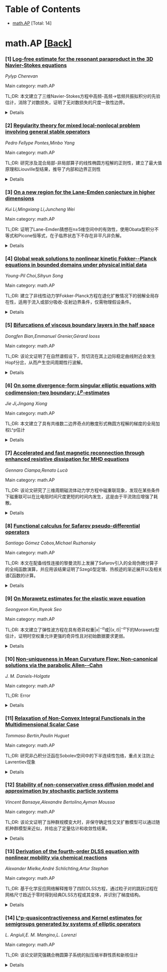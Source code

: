 <div id=toc></div>

# Table of Contents

- [math.AP](#math.AP) [Total: 14]


<div id='math.AP'></div>

# math.AP [[Back]](#toc)

### [1] [Log-free estimate for the resonant paraproduct in the 3D Navier-Stokes equations](https://arxiv.org/abs/2510.06246)
*Pylyp Cherevan*

Main category: math.AP

TL;DR: 本文建立了三维Navier-Stokes方程中高频-高频→低频共振拟积分的先验估计，消除了对数损失，证明了无对数损失的尺度一致性边界。


<details>
  <summary>Details</summary>
Motivation: 研究三维Navier-Stokes方程非线性项(u·∇)u中的共振拟积分（高频-高频→低频机制），旨在消除传统估计中的对数损失，建立更精确的先验估计。

Method: 结合沿适应框架的相位几何分部积分、尺度为N^{-1/2}的波包离散化、时间窗口长度为N^{-1/2}的各向异性Strichartz估计。在宽角区域应用秩3相位曲面上的双线性解耦，在窄区域使用带零形式抑制的能量论证。

Result: 证明了无对数损失的先验估计：‖R_N(u)‖_{Ḣ^{-1}} ≲ N^{-1}‖u‖_{Ḣ^{1/2}}‖u‖_{Ḣ^{1}}，常数与二进频率N无关，仅要求u充分光滑且无散度。

Conclusion: 成功建立了三维Navier-Stokes方程共振拟积分的无对数损失先验估计，该边界是尺度一致的且无需小性假设，仅要求无散度条件。分析限于单个共振分量，讨论了可能的扩展。

Abstract: We consider the resonant paraproduct (high-high $\to$ low regime) in the
nonlinearity $(u\cdot\nabla)u$ for the three-dimensional Navier-Stokes
equations. For sufficiently smooth, divergence-free u, we establish the a
priori estimate without logarithmic loss $$\|R_N(u)\|{\dot H^{-1}} \lesssim
N^{-1}\,\|u\|{\dot H^{1/2}}\,\|u\|_{\dot H^{1}},$$ with a constant independent
of the dyadic frequency $N$. The proof combines phase-geometric integration by
parts along an adapted frame, wave-packet discretization at scale $N^{-1/2}$,
and an anisotropic Strichartz estimate on time windows of length $N^{-1/2}$. In
the wide angular region we apply bilinear decoupling on a rank-3 phase surface;
in the geometry at hand the minimal curvature yields a gain of order
$N^{-1/6+o(1)}$ (with $o(1)\to 0$ as $N\to\infty$), which suffices to remove
the logarithmic loss. The contribution from the narrow region is handled
separately by an energy argument in $\dot H^{-1}$ using null-form suppression
near the interaction diagonal. The resulting bound is scale-consistent and
requires no smallness assumptions, only the divergence-free condition on $u$.
The analysis is restricted to a single resonant component of the paraproduct;
potential extensions are discussed.

</details>


### [2] [Regularity theory for mixed local-nonlocal problem involving general stable operators](https://arxiv.org/abs/2510.06569)
*Pedro Fellype Pontes,Minbo Yang*

Main category: math.AP

TL;DR: 研究涉及混合局部-非局部算子的线性椭圆方程解的正则性，建立了最大值原理和Liouville型结果，推导了内部和边界正则性


<details>
  <summary>Details</summary>
Motivation: 研究混合局部-非局部算子方程解的正则性，这类算子结合了局部和非局部特征，在数学物理中有重要应用

Method: 通过建立最大值原理和整个空间中的Liouville型结果，在适当假设下分析解的正则性

Result: 在函数f(x)和权重a(x)满足适当条件时，能够推导出解的内部正则性和边界正则性

Conclusion: 证明了混合局部-非局部算子方程解的正则性结果，为这类方程的理论分析提供了重要工具

Abstract: In this paper, we study the regularity of solutions to a linear elliptic
equation involving a mixed local-nonlocal operator of the form $$Lu -
\operatorname{div}\big(a(x)\nabla u(x)\big)= f, \quad \text{in } \Omega \subset
\mathbb{R}^n,$$ where $L$ is a general stable L\'{e}vy type operator and
$a(\cdot)$ is a positive H\"{o}lder continuous weight. By establishing a
maximum principle and a Liouville-type result in the entire space, we are able
to derive the interior regularity and the regularity up to the boundary of the
solutions under suitable assumptions on $f(x)$ and $a(x)$ .

</details>


### [3] [On a new region for the Lane-Emden conjecture in higher dimensions](https://arxiv.org/abs/2510.06613)
*Kui Li,Mingxiang Li,Juncheng Wei*

Main category: math.AP

TL;DR: 证明了Lane-Emden猜想在n≥5维空间中的有效性，使用Obata型积分不等式和Picone恒等式，在子临界状态下不存在非平凡非负解。


<details>
  <summary>Details</summary>
Motivation: 研究Lane-Emden系统在子临界状态下非平凡非负解的存在性问题，验证Lane-Emden猜想的正确性。

Method: 采用Obata型积分不等式、Picone恒等式，并利用系统的尺度不变性进行分析证明。

Result: 证明了当n≥5且指数满足p≥1,q≥1以及1/(p+1)+1/(q+1)≥1-2/n+4/n²时，Lane-Emden猜想成立。

Conclusion: Lane-Emden系统在给定条件下不存在非平凡非负解，为相关偏微分方程理论提供了重要结果。

Abstract: We study the Lane-Emden conjecture, which asserts the non-existence of
non-trivial, non-negative solutions to the Lane-Emden system
  \[
  -\Delta u = v^p, \quad -\Delta v = u^q, \quad x \in \mathbb{R}^n\]
  in the subcritical regime. By employing an Obata-type integral inequality,
Picone's identity, and exploiting the scaling invariance of the system, we
prove that the conjecture holds for any dimension $n \geq 5$ and exponents
satisfying $p\geq 1,q\geq 1$, and
  \[
  \frac{1}{p+1} + \frac{1}{q+1} \geq 1 - \frac{2}{n} + \frac{4}{n^2}.
  \]

</details>


### [4] [Global weak solutions to nonlinear kinetic Fokker--Planck equations in bounded domains under physical initial data](https://arxiv.org/abs/2510.06656)
*Young-Pil Choi,Sihyun Song*

Main category: math.AP

TL;DR: 建立了非线性动力学Fokker-Planck方程在退化扩散情况下的弱解全局存在性，适用于流入或部分吸收-反射边界条件，仅需物理假设条件。


<details>
  <summary>Details</summary>
Motivation: 解决在退化扩散和非均匀椭圆性条件下，仅基于物理相关假设（有限质量、动能和熵）的弱解存在性问题，无需额外正则性要求。

Method: 开发基于加权Fisher信息的新紧致性原理，获得近似解的强L^1收敛性，克服了均匀椭圆性的缺失。

Result: 成功证明了在仅物理相关条件下弱解的全局存在性，该框架统一适用于流入和反射边界设置。

Conclusion: 提出的方法为仅基于物理假设的退化扩散Fokker-Planck方程提供了稳健的存在性理论，解决了传统方法需要额外正则性的限制。

Abstract: We establish the global existence of weak solutions to a nonlinear kinetic
Fokker--Planck equation with degenerate diffusion, under either inflow or
partial absorption-reflection boundary conditions. The novelty of our approach
lies in constructing solutions under solely the physical assumptions on the
initial and boundary data, namely finite mass, kinetic energy, and entropy,
with no additional regularity imposed. To overcome the lack of uniform
ellipticity, we develop a new compactness principle based on weighted Fisher
information, which yields strong $L^1$ convergence of approximate solutions.
This framework provides a robust existence theory under only the physically
relevant conditions, and applies uniformly to both inflow and reflection
boundary settings.

</details>


### [5] [Bifurcations of viscous boundary layers in the half space](https://arxiv.org/abs/2510.06715)
*Dongfen Bian,Emmanuel Grenier,Gérard Iooss*

Main category: math.AP

TL;DR: 该论文证明了在自然谱假设下，剪切流在其上边际稳定曲线附近会发生Hopf分岔，从而产生空间周期性行波解。


<details>
  <summary>Details</summary>
Motivation: 研究剪切流在线性不稳定条件下的动力学行为，特别是在上边际稳定曲线附近的分岔现象，以理解Navier-Stokes方程中周期性解的存在性和稳定性。

Method: 通过分析线性化算子的谱特性，克服了负实轴上的本质谱带来的困难，证明了Hopf分岔的存在性，并研究了分岔后周期解的稳定性。

Result: 证明了在上边际稳定曲线附近存在空间周期性行波解，且如果Hopf分岔是超临界的，这些周期解在线性和非线性意义下都是渐近稳定的。

Conclusion: 剪切流在特定条件下会发生Hopf分岔，产生稳定的空间周期性行波解，这为理解Navier-Stokes方程中复杂流动模式提供了理论依据。

Abstract: It is well-established that shear flows are linearly unstable provided the
viscosity is small enough, when the horizontal Fourier wave number lies in some
interval, between the so-called lower and upper marginally stable curves. In
this article, we prove that, under a natural spectral assumption, shear flows
undergo a Hopf bifurcation near their upper marginally stable curve. In
particular, close to this curve, there exists space periodic traveling waves
solutions of the full incompressible Navier-Stokes equations. For the
linearized operator, the occurrence of an essential spectrum containing the
entire negative real axis causes certain difficulties which are overcome.
Moreover, if this Hopf bifurcation is super-critical, these time and space
periodic solutions are linearly and nonlinearly asymptotically stable.

</details>


### [6] [On some divergence-form singular elliptic equations with codimension-two boundary: $L^p$-estimates](https://arxiv.org/abs/2510.06716)
*Jie Ji,Jingang Xiong*

Main category: math.AP

TL;DR: 本文建立了具有共维数二边界奇点的散度形式椭圆方程解的梯度的全局加权L^p估计


<details>
  <summary>Details</summary>
Motivation: 研究在系数属于加权VMO空间且方程在共维数二边界上具有奇点的情况下，散度形式椭圆方程解的梯度估计问题

Method: 使用加权函数方法和VMO空间理论，处理具有共维数二边界奇点的散度形式椭圆方程

Result: 建立了该方程解的梯度的全局加权L^p估计

Conclusion: 证明了在系数属于加权VMO空间且具有共维数二边界奇点的情况下，散度形式椭圆方程解的梯度满足全局加权L^p估计

Abstract: We establish a global weighted $L^p$ estimate for the gradient of the
solution to a divergence-form elliptic equations, where the coefficients are in
a weighted VMO space and the equations have singularities on a co-dimension two
boundary.

</details>


### [7] [Accelerated and fast magnetic reconnection through enhanced resistive dissipation for MHD equations](https://arxiv.org/abs/2510.06801)
*Gennaro Ciampa,Renato Lucà*

Main category: math.AP

TL;DR: 该论文研究了三维周期磁流体动力学方程中磁重联现象，发现在某些条件下磁重联可以在比电阻时间尺度更短的时间内发生，这是由于平流效应增强了耗散。


<details>
  <summary>Details</summary>
Motivation: 研究磁重联现象在三维磁流体动力学方程中的发生机制，特别是平流项在重联过程中的作用，这是首次从分析角度证明平流项在重联中起主动作用。

Method: 使用新的增强扩散估计方法，针对高Sobolev范数进行分析，该方法在MHD方程之外也具有独立意义。

Result: 提供了磁重联在比电阻时间尺度更短时间内发生的具体例子，证明平流效应可以增强耗散从而加速重联过程。

Conclusion: 平流项在磁重联过程中扮演主动角色，能够显著缩短重联时间尺度，这一发现对理解磁重联机制具有重要意义。

Abstract: We consider the phenomenon of magnetic reconnection, namely a change in the
topology of magnetic lines, for sufficiently regular solutions of the
three-dimensional periodic magnetohydrodynamic (MHD) equations. We provide
examples where magnetic reconnection occurs on time scales shorter than the
resistive one, due to enhanced dissipation emerging from advective effects.
This is the first analytical result where the advection term plays an active
role in the reconnection process. A key aspect of our approach is a new
estimate for enhanced diffusion of high Sobolev norms, which is of independent
interest beyond its application to the MHD equations.

</details>


### [8] [Functional calculus for Safarov pseudo-differential operators](https://arxiv.org/abs/2510.06859)
*Santiago Gómez Cobos,Michael Ruzhansky*

Main category: math.AP

TL;DR: 本文在配备线性连接的黎曼流形上发展了Safarov引入的全局伪微分算子的全纯函数演算，并应用该结果证明了Szegő型定理、热核迹的渐近展开以及相关谱ζ函数的计算。


<details>
  <summary>Details</summary>
Motivation: 在非度量连接的黎曼流形上，需要发展适用于Safarov全局伪微分算子的全纯函数演算理论，以支持谱分析和相关应用。

Method: 开发了适用于Safarov全局伪微分类Ψρ,δm(Ωκ,∇,τ)的全纯函数演算方法。

Result: 成功建立了全纯函数演算理论，并由此推导出Szegő型定理、热核迹的渐近展开公式，以及相关谱ζ函数的计算结果。

Conclusion: 所发展的全纯函数演算为在非度量连接的黎曼流形上进行谱分析提供了有效的数学工具，并产生了多个重要的应用结果。

Abstract: Given a smooth, closed Riemannian manifold $(M,g)$ equipped with a linear
connection $\nabla$ (not necessarily metric), we develop the holomorphic
functional calculus for operators belonging to the global pseudo-differential
classes $\Psi_{\rho, \delta}^m\left(\Omega^\kappa, \nabla, \tau\right)$
introduced by Safarov. As a consequence of our main result, we establish a
Szeg\"o type-theorem, derive asymptotic expansion of the heat kernel trace, and
calculate some associated spectral $\zeta$-functions.

</details>


### [9] [On Morawetz estimates for the elastic wave equation](https://arxiv.org/abs/2510.06958)
*Seongyeon Kim,Ihyeok Seo*

Main category: math.AP

TL;DR: 本文建立了弹性波方程在具有奇异权重$|x|^{-\alpha}$或$|(x,t)|^{-\alpha}$下的Morawetz型估计，证明时空权重允许更强的奇异性且对初始数据要求更弱。


<details>
  <summary>Details</summary>
Motivation: 研究弹性波方程在奇异权重下的能量衰减行为，比较不同类型权重对解的正则性要求。

Method: 使用Morawetz型估计方法，分析弹性波方程在空间权重$|x|^{-\alpha}$和时空权重$|(x,t)|^{-\alpha}$下的行为。

Result: 发现时空权重$|(x,t)|^{-\alpha}$比纯空间权重$|x|^{-\alpha}$允许更强的奇异性，且对初始数据的正则性要求更低。

Conclusion: 时空权重在弹性波方程分析中具有优势，能处理更强的奇异性且放宽对初始条件的正则性要求。

Abstract: We establish Morawetz-type estimates for solutions to the elastic wave
equation with singular weights of the form $|x|^{-\alpha}$ or
$|(x,t)|^{-\alpha}$. In particular, we show that space-time weights
$|(x,t)|^{-\alpha}$ admit stronger singularities and require weaker regularity
assumptions on the initial data compared to purely spatial weights
$|x|^{-\alpha}$.

</details>


### [10] [Non-uniqueness in Mean Curvature Flow: Non-canonical solutions via the parabolic Allen--Cahn](https://arxiv.org/abs/2510.06979)
*J. M. Daniels-Holgate*

Main category: math.AP

TL;DR: Error


<details>
  <summary>Details</summary>
Motivation: Error

Method: Error

Result: Error

Conclusion: Error

Abstract: When mean curvature flow evolves non-uniquely, the flow is said to fatten.
The work of Ilmanen shows that any weak MCF is supported inside the fattening,
and work of Hershkovits--White identified canonical weak flows supported on the
boundary of the fattening, known as the outermost flows. It is natural to ask,
when the flow fattens, are there weak mean curvature flows supported strictly
inside the fattening? Outside of some special cases (e.g. flow from cones),
this question was entirely open. We show these interior flows exist, providing
a general construction for non-outermost flows as limits of solutions to the
parabolic $\varepsilon$-Allen--Cahn. This gives the first examples of closed,
non-trivial, non-canonical, integral Brakke motions. As part of this
construction, we study the $\varepsilon$-Allen--Cahn flow from low regularity
initial data, and our results demonstrate the existence of integral Brakke
motions from fractal sets. This includes the existence portion of Hershkovits's
work on mean curvature flow from Reifenberg sets.

</details>


### [11] [Relaxation of Non-Convex Integral Functionals in the Multidimensional Scalar Case](https://arxiv.org/abs/2510.07085)
*Tommaso Bertin,Paulin Huguet*

Main category: math.AP

TL;DR: 研究非凸积分泛函在Sobolev空间中的下半连续性包络，重点关注防止Lavrentiev现象


<details>
  <summary>Details</summary>
Motivation: 研究非凸积分泛函在Sobolev空间中的行为，特别是解决Lavrentiev现象带来的困难

Method: 确定积分泛函在不同拓扑下的下半连续包络的表述形式，采用固定的Lipschitz Dirichlet边界条件

Result: 得到了积分泛函在多种拓扑下的下半连续包络的明确表述

Conclusion: 建立了非凸积分泛函下半连续包络的数学框架，为解决Lavrentiev现象提供了理论基础

Abstract: We study integral functionals defined on scalar Sobolev spaces of the form
$$E[f]:u\mapsto \int_\Omega f(x,u(x),\nabla u(x)) d x,$$
  with an emphasis on the non-convex case, and the difficulties it involves to
prevent the Lavrentiev phenomenon. We determine a formulation of the lower
semicontinuous envelope of $E[f]$ with respect to various topologies and with
fixed Lipschitz Dirichlet boundary conditions.

</details>


### [12] [Stability of non-conservative cross diffusion model and approximation by stochastic particle systems](https://arxiv.org/abs/2510.07138)
*Vincent Bansaye,Alexandre Bertolino,Ayman Moussa*

Main category: math.AP

TL;DR: 该论文证明了当种群规模变大时，非保守确定性交叉扩散模型可以通过随机种群模型来近似，并给出了定量估计和收敛性结果。


<details>
  <summary>Details</summary>
Motivation: 研究非保守确定性交叉扩散模型的稳定性，探索当种群规模变大时，这些模型如何被随机种群模型所近似。

Method: 使用对偶方法扩展稳定性估计，在满足小性条件下发展结构化种群模型的大偏差估计，并应用H^{-1}空间中的鞅估计。

Result: 获得了当每个位点的种群数量和位点数量趋于无穷时的收敛性结果，并改进了保守情况下的近似结果。

Conclusion: 非保守确定性交叉扩散模型在种群规模足够大时可以被随机种群模型有效近似，相关证明方法具有独立的研究价值。

Abstract: We study the stability of non-conservative deterministic cross diffusion
models and prove that they are approximated by stochastic population models
when the populations become locally large. In this model, the individuals of
two species move, reproduce and die with rates sensitive to the local densities
of the two species. Quantitative estimates are given and convergence is
obtained soon as the population per site and the number of sites go to
infinity. The proofs rely on the extension of stability estimates via duality
approach under a smallness condition and the development of large deviation
estimates for structured population models, which are of independent interest.
The proofs also involve martingale estimates in H^{-1} and improve the
approximation results in the conservative case as well.

</details>


### [13] [Derivation of the fourth-order DLSS equation with nonlinear mobility via chemical reactions](https://arxiv.org/abs/2510.07149)
*Alexander Mielke,André Schlichting,Artur Stephan*

Main category: math.AP

TL;DR: 基于化学反应网络解释推导了四阶DLSS方程，通过粒子对的跳跃过程在网格尺寸趋近于零时得到经典DLSS方程或其变体，并识别了梯度结构。


<details>
  <summary>Details</summary>
Motivation: 从化学反应网络的角度理解DLSS方程，探索其与扩散输运的关联，并研究具有幂律迁移率的DLSS方程的特性。

Method: 在离散圆环上考虑粒子对跳跃过程的速率方程，通过EDP收敛分析识别极限梯度结构。

Result: 获得了经典DLSS方程及其具有幂律迁移率的变体，发现后者与快速扩散和多孔介质方程具有相似的定性特征，如代数尾部的行波解或紧支撑多项式解。

Conclusion: DLSS方程可以从粒子对跳跃的化学反应网络角度推导，其幂律迁移率变体展现出与经典扩散方程相似的定性行为。

Abstract: We provide a derivation of the fourth-order DLSS equation based on an
interpretation as a chemical reaction network. We consider the rate equation on
the discretized circle for a process in which pairs of particles occupying the
same site simultaneously jump to the two neighboring sites; the reverse process
involves pairs of particles at adjacent sites simultaneously jumping back to
the site located between them. Depending on the rates, in the
vanishing-mesh-size limit we obtain either the classical DLSS equation or a
variant with nonlinear mobility of power type. Via EDP convergence, we identify
the limiting gradient structure to be driven by entropy with respect to a
generalization of diffusive transport with nonlinear mobility. Interestingly,
the DLSS equation with power-type mobility shares qualitative similarities with
the fast diffusion and porous medium equation, since we find traveling wave
solutions with algebraic tails or compactly supported polynomials,
respectively.

</details>


### [14] [L^p-quasicontractiveness and Kernel estimates for semigroups generated by systems of elliptic operators](https://arxiv.org/abs/2510.07216)
*L. Angiuli,E. M. Mangino,L. Lorenzi*

Main category: math.AP

TL;DR: 该论文研究强耦合椭圆算子系统的拟压缩半群性质和新核估计


<details>
  <summary>Details</summary>
Motivation: 研究系数可能无界且在无穷远处增长的强耦合椭圆算子系统的半群性质和核估计

Method: 在包含2为内点的p值区间内建立拟压缩半群，并在改进假设下考虑一阶耦合的椭圆算子系统

Result: 建立了关于考虑扩散系数和势项在无穷远处增长的距离函数的新核估计

Conclusion: 证明了强耦合椭圆算子系统的拟压缩半群性质，并获得了关于适当距离函数的新核估计

Abstract: This paper focuses on systems of strongly coupled elliptic operators whose
coefficients may be unbounded and are defined on a domain $\Omega \subseteq
\mathbb{R}^d$. It is shown that a quasi-contractive semigroup in $L^p$-spaces
can be associated with such operators for values of $p$ belonging to an
interval that contains $2$ as an interior point. Then, under refined
assumptions and considering systems of elliptic operators coupled up to first
order, new kernel estimates are established with respect to a distance function
that accounts for the growth of the diffusion coefficients and the potential
term at infinity.

</details>
